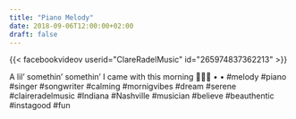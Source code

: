 ```yaml
---
title: "Piano Melody"
date: 2018-09-06T12:00:00+02:00
draft: false
---
```


{{< facebookvideov userid="ClareRadelMusic" id="265974837362213" >}}

A lil’ somethin’ somethin’ I came with this morning 🤷🏼‍♀️
•
•
#melody #piano #singer #songwriter #calming #mornigvibes #dream #serene #claireradelmusic #Indiana #Nashville #musician #believe #beauthentic #instagood #fun